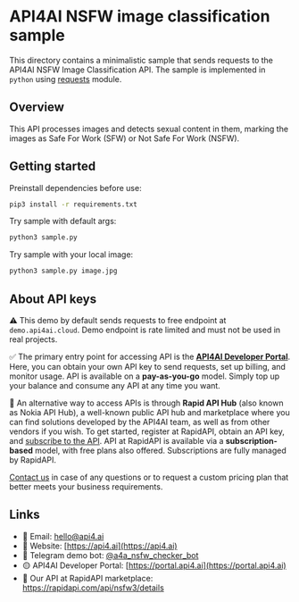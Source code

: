 # API4AI NSFW image classification sample

This directory contains a minimalistic sample that sends requests to the API4AI NSFW Image Classification API.
The sample is implemented in `python` using [requests](https://pypi.org/project/requests/) module.


## Overview

This API processes images and detects sexual content in them, marking the images as Safe For Work (SFW) or Not Safe For Work (NSFW).


## Getting started

Preinstall dependencies before use:

```bash
pip3 install -r requirements.txt
```

Try sample with default args:

```bash
python3 sample.py
```

Try sample with your local image:

```bash
python3 sample.py image.jpg
```


## About API keys

⚠️ This demo by default sends requests to free endpoint at `demo.api4ai.cloud`.
Demo endpoint is rate limited and must not be used in real projects.

✅ The primary entry point for accessing API is the **[API4AI Developer Portal](https://portal.api4.ai)**. Here, you can obtain your own API key to send requests, set up billing, and monitor usage. API is available on a **pay-as-you-go** model. Simply top up your balance and consume any API at any time you want.

🐙 An alternative way to access APIs is through **Rapid API Hub** (also known as Nokia API Hub), a well-known public API hub and marketplace where you can find solutions developed by the API4AI team, as well as from other vendors if you wish. To get started, register at RapidAPI, obtain an API key, and [subscribe to the API](https://rapidapi.com/api4ai-api4ai-default/api/nsfw3/details). API at RapidAPI is available via a **subscription-based** model, with free plans also offered. Subscriptions are fully managed by RapidAPI.

[Contact us](https://api4.ai/contacts) in case of any questions or to request a custom pricing plan
that better meets your business requirements.


## Links

* 📩 Email: [hello@api4.ai](mailto:hello@api4.ai)
* 🔗 Website: [https://api4.ai](https://api4.ai)
* 🤖 Telegram demo bot: [@a4a_nsfw_checker_bot](https://t.me/a4a_nsfw_checker_bot)
* 🟡 API4AI Developer Portal: [https://portal.api4.ai](https://portal.api4.ai)
* 🔵 Our API at RapidAPI marketplace: https://rapidapi.com/api/nsfw3/details
